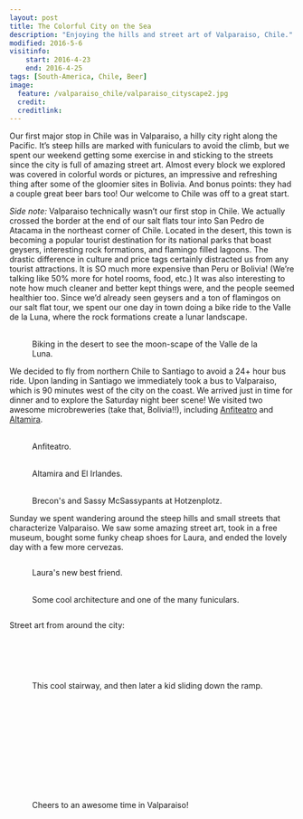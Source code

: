```yaml
---
layout: post
title: The Colorful City on the Sea
description: "Enjoying the hills and street art of Valparaiso, Chile."
modified: 2016-5-6
visitinfo:
    start: 2016-4-23
    end: 2016-4-25
tags: [South-America, Chile, Beer]
image:
  feature: /valparaiso_chile/valparaiso_cityscape2.jpg
  credit: 
  creditlink:
---
```


Our first major stop in Chile was in Valparaiso, a hilly city right along the Pacific. It’s steep hills are marked with funiculars to avoid the climb, but we spent our weekend getting some exercise in and sticking to the streets since the city is full of amazing street art. Almost every block we explored was covered in colorful words or pictures, an impressive and refreshing thing after some of the gloomier sites in Bolivia. And bonus points: they had a couple great beer bars too! Our welcome to Chile was off to a great start.

*Side note:* Valparaiso technically wasn’t our first stop in Chile. We actually crossed the border at the end of our salt flats tour into San Pedro de Atacama in the northeast corner of Chile. Located in the desert, this town is becoming a popular tourist destination for its national parks that boast geysers, interesting rock formations, and flamingo filled lagoons. The drastic difference in culture and price tags certainly distracted us from any tourist attractions. It is SO much more expensive than Peru or Bolivia! (We’re talking like 50% more for hotel rooms, food, etc.) It was also interesting to note how much cleaner and better kept things were, and the people seemed healthier too. Since we’d already seen geysers and a ton of flamingos on our salt flat tour, we spent our one day in town doing a bike ride to the Valle de la Luna, where the rock formations create a lunar landscape. 
<figure class="half">
    <a href="/images/valparaiso_chile/desert_biking.jpg"><img src="/images/valparaiso_chile/desert_biking.jpg" alt=""></a>
    <a href="/images/valparaiso_chile/cool_rocks.jpg"><img src="/images/valparaiso_chile/cool_rocks.jpg" alt=""></a>
    <figcaption>Biking in the desert to see the moon-scape of the Valle de la Luna.</figcaption>
</figure>

We decided to fly from northern Chile to Santiago to avoid a 24+ hour bus ride. Upon landing in Santiago we immediately took a bus to Valparaiso, which is 90 minutes west of the city on the coast. We arrived just in time for dinner and to explore the Saturday night beer scene! We visited two awesome microbreweries (take that, Bolivia!!), including [Anfiteatro](http://anfiteatro.cl/) and [Altamira](http://cerveceraaltamira.cl/). 
<figure class="half">
    <a href="/images/valparaiso_chile/beers.jpg"><img src="/images/valparaiso_chile/beers.jpg" alt=""></a>
    <a href="/images/valparaiso_chile/beers2.jpg"><img src="/images/valparaiso_chile/beers2.jpg" alt=""></a>
    <figcaption>Anfiteatro.</figcaption>
</figure>
<figure class="half">
    <a href="/images/valparaiso_chile/beers3.jpg"><img src="/images/valparaiso_chile/beers3.jpg" alt=""></a>
    <a href="/images/valparaiso_chile/beer_flight.jpg"><img src="/images/valparaiso_chile/beer_flight.jpg" alt=""></a>
    <figcaption>Altamira and El Irlandes.</figcaption>
</figure>
<figure class="half">
    <a href="/images/valparaiso_chile/beers1.jpg"><img src="/images/valparaiso_chile/beers1.jpg" alt=""></a>
    <a href="/images/valparaiso_chile/sassy.gif"><img src="/images/valparaiso_chile/sassy.gif" alt=""></a>
    <figcaption>Brecon's and Sassy McSassypants at Hotzenplotz.</figcaption>
</figure>

Sunday we spent wandering around the steep hills and small streets that characterize Valparaiso. We saw some amazing street art, took in a free museum, bought some funky cheap shoes for Laura, and ended the lovely day with a few more cervezas. 
<figure>
    <a href="/images/valparaiso_chile/valparaiso_harbor.jpg"><img src="/images/valparaiso_chile/valparaiso_harbor.jpg" alt=""></a>
</figure>
<figure>
    <a href="/images/valparaiso_chile/lauras_new_best_friend.jpg"><img src="/images/valparaiso_chile/lauras_new_best_friend.jpg" alt=""></a>
    <figcaption>Laura's new best friend.</figcaption>
</figure>
<figure class="half">
    <a href="/images/valparaiso_chile/house.jpg"><img src="/images/valparaiso_chile/house.jpg" alt=""></a>
    <a href="/images/valparaiso_chile/funicular.jpg"><img src="/images/valparaiso_chile/funicular.jpg" alt=""></a>
    <figcaption>Some cool architecture and one of the many funiculars.</figcaption>
</figure>
<figure>
    <a href="/images/valparaiso_chile/valparaiso_cityscape.jpg"><img src="/images/valparaiso_chile/valparaiso_cityscape.jpg" alt=""></a>
</figure>

Street art from around the city:
<figure>
    <a href="/images/valparaiso_chile/street_art16.jpg"><img src="/images/valparaiso_chile/street_art16.jpg" alt=""></a>
</figure>
<figure class="half">
    <a href="/images/valparaiso_chile/street_art10.jpg"><img src="/images/valparaiso_chile/street_art10.jpg" alt=""></a>
    <a href="/images/valparaiso_chile/street_art12.jpg"><img src="/images/valparaiso_chile/street_art12.jpg" alt=""></a>
    <a href="/images/valparaiso_chile/street_art13.jpg"><img src="/images/valparaiso_chile/street_art13.jpg" alt=""></a>
    <a href="/images/valparaiso_chile/street_art15.jpg"><img src="/images/valparaiso_chile/street_art15.jpg" alt=""></a>
</figure>
<figure>
    <a href="/images/valparaiso_chile/street_art24.jpg"><img src="/images/valparaiso_chile/street_art24.jpg" alt=""></a>
</figure>
<figure class="half">
    <a href="/images/valparaiso_chile/street_art18.jpg"><img src="/images/valparaiso_chile/street_art18.jpg" alt=""></a>
    <a href="/images/valparaiso_chile/street_art19.jpg"><img src="/images/valparaiso_chile/street_art19.jpg" alt=""></a>
    <a href="/images/valparaiso_chile/street_art11.jpg"><img src="/images/valparaiso_chile/street_art11.jpg" alt=""></a>
    <a href="/images/valparaiso_chile/street_art21.jpg"><img src="/images/valparaiso_chile/street_art21.jpg" alt=""></a>
    <figcaption>This cool stairway, and then later a kid sliding down the ramp.</figcaption>
</figure>
<figure>
    <a href="/images/valparaiso_chile/street_art4.jpg"><img src="/images/valparaiso_chile/street_art4.jpg" alt=""></a>
</figure>
<figure class="half">
    <a href="/images/valparaiso_chile/street_art1.jpg"><img src="/images/valparaiso_chile/street_art1.jpg" alt=""></a>
    <a href="/images/valparaiso_chile/street_art20.jpg"><img src="/images/valparaiso_chile/street_art20.jpg" alt=""></a>
    <a href="/images/valparaiso_chile/street_art22.jpg"><img src="/images/valparaiso_chile/street_art22.jpg" alt=""></a>
    <a href="/images/valparaiso_chile/street_art27.jpg"><img src="/images/valparaiso_chile/street_art27.jpg" alt=""></a>
</figure>
<figure>
    <a href="/images/valparaiso_chile/street_art23.jpg"><img src="/images/valparaiso_chile/street_art23.jpg" alt=""></a>
</figure>
<figure class="half">
    <a href="/images/valparaiso_chile/street_art28.jpg"><img src="/images/valparaiso_chile/street_art28.jpg" alt=""></a>
    <a href="/images/valparaiso_chile/street_art29.jpg"><img src="/images/valparaiso_chile/street_art29.jpg" alt=""></a>
    <a href="/images/valparaiso_chile/street_art26.jpg"><img src="/images/valparaiso_chile/street_art26.jpg" alt=""></a>
    <a href="/images/valparaiso_chile/street_art9.jpg"><img src="/images/valparaiso_chile/street_art9.jpg" alt=""></a>
</figure>
<figure>
    <a href="/images/valparaiso_chile/street_art2.jpg"><img src="/images/valparaiso_chile/street_art2.jpg" alt=""></a>
</figure>
<figure class="half">
    <a href="/images/valparaiso_chile/street_art32.jpg"><img src="/images/valparaiso_chile/street_art32.jpg" alt=""></a>
    <a href="/images/valparaiso_chile/street_art31.jpg"><img src="/images/valparaiso_chile/street_art31.jpg" alt=""></a>
    <a href="/images/valparaiso_chile/street_art30.jpg"><img src="/images/valparaiso_chile/street_art30.jpg" alt=""></a>
    <a href="/images/valparaiso_chile/street_art3.jpg"><img src="/images/valparaiso_chile/street_art3.jpg" alt=""></a>
</figure>
<figure>
    <a href="/images/valparaiso_chile/street_art25.jpg"><img src="/images/valparaiso_chile/street_art25.jpg" alt=""></a>
</figure>
<figure class="half">
    <a href="/images/valparaiso_chile/street_art5.jpg"><img src="/images/valparaiso_chile/street_art5.jpg" alt=""></a>
    <a href="/images/valparaiso_chile/street_art6.jpg"><img src="/images/valparaiso_chile/street_art6.jpg" alt=""></a>
    <a href="/images/valparaiso_chile/street_art7.jpg"><img src="/images/valparaiso_chile/street_art7.jpg" alt=""></a>
    <a href="/images/valparaiso_chile/street_art8.jpg"><img src="/images/valparaiso_chile/street_art8.jpg" alt=""></a>
</figure>
<figure>
    <a href="/images/valparaiso_chile/beers4.jpg"><img src="/images/valparaiso_chile/beers4.jpg" alt=""></a>
    <figcaption>Cheers to an awesome time in Valparaiso!</figcaption>
</figure>
